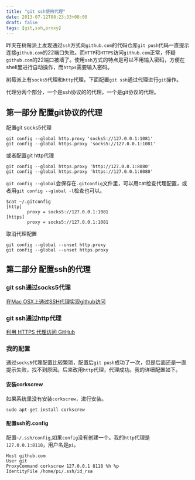 ```yaml
---
title: "git ssh使用代理"
date: 2013-07-12T08:23:33+08:00
draft: false
tags: [git,ssh,proxy]
---
```

昨天在树莓派上发现通过`ssh`方式向`github.com`的代码仓库`git push`代码一直提示连接`github.com`的22端口失败。而`HTTP`和`HTTPS`访问`github.com`正常，怀疑`github.com`的22端口被墙了。使用`ssh`方式的特点是可以不用输入密码，方便在shell里进行自动操作，而`https`需要输入密码。

树莓派上有`socks5`代理和`http`代理，下面配置`git ssh`通过代理进行`git`操作。

<!--more-->

代理分两个部分，一个是ssh协议的的代理，一个是git协议的代理。

## 第一部分 配置git协议的代理

配置git socks5代理

```
git config --global http.proxy 'socks5://127.0.0.1:1081' 
git config --global https.proxy 'socks5://127.0.0.1:1081' 
```

或者配置git http代理

```
git config --global https.proxy 'http://127.0.0.1:8080'
git config --global https.proxy 'https://127.0.0.1:8080'
```

`git config --global`会保存在`.gitconfig`文件里，可以用cat检查代理配置，或者用`git config --global -l`检查也可以。

```
$cat ~/.gitconfig
[http]
        proxy = socks5://127.0.0.1:1081
[https]
        proxy = socks5://127.0.0.1:1081
```

取消代理配置

```
git config --global --unset http.proxy
git config --global --unset https.proxy
```

## 第二部分 配置ssh的代理

### git ssh通过socks5代理
[在Mac OSX上通过SSH代理实现github访问](http://chunyemen.org/archives/813)

### git ssh通过http代理
[利用 HTTPS 代理访问 GitHub](http://blog.yxwang.me/2010/05/git-through-https-proxy/)

### 我的配置
通过`socks5`代理配置比较繁琐，配置后`git push`成功了一次，但是后面还是一直提示失败，找不到原因。后来改用`http`代理，代理成功。我的详细配置如下。

#### 安装corkscrew
如果系统里没有安装`corkscrew`，进行安装。

```
sudo apt-get install corkscrew
```

#### 配置ssh的.config
配置`~/.ssh/config`,如果`config`没有创建一个。我的`http`代理是`127.0.0.1:8118`，用户名是`pi`。

```
Host github.com
User git
ProxyCommand corkscrew 127.0.0.1 8118 %h %p
IdentityFile /home/pi/.ssh/id_rsa
```

